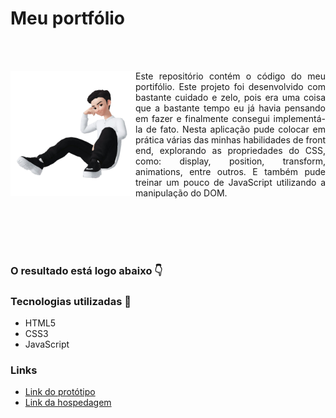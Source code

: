 # Meu portfólio

<br>
<br>
<div>
  <img align="left" src="./img/me.png" width="200" alt="avatar joan">
  
 
  <p align="justify">
    Este repositório contém o código do meu portifólio. Este projeto foi desenvolvido com bastante cuidado e zelo, pois 
    era uma coisa que a bastante tempo eu já havia pensando em fazer e finalmente consegui implementá-la de fato. Nesta aplicação
    pude colocar em prática várias das minhas habilidades de front end, explorando as propriedades do CSS, como: display, position, transform, 
    animations, entre outros. E também pude treinar um pouco de JavaScript utilizando a manipulação do DOM.
  </p>
</div>
<br>
<br>
<br>
<br>
<div>
  <h3> O resultado está logo abaixo 👇 </h3>

  <h3> Tecnologias utilizadas 📌</h3>

  <ul>
    <li> HTML5 </li>  
    <li> CSS3 </li>  
    <li> JavaScript </li>  
  </ul>

  <h3> Links </h3>
  <ul>
    <li> <a href="https://www.figma.com/file/PjIslKTPCl1en2d9Tus3nS/portfolio?node-id=0%3A1" >Link do protótipo </a> </li>
    <li> <a href="https://joan-medeiros.netlify.app" >Link da hospedagem </a> </li>
  </ul>
</div>

